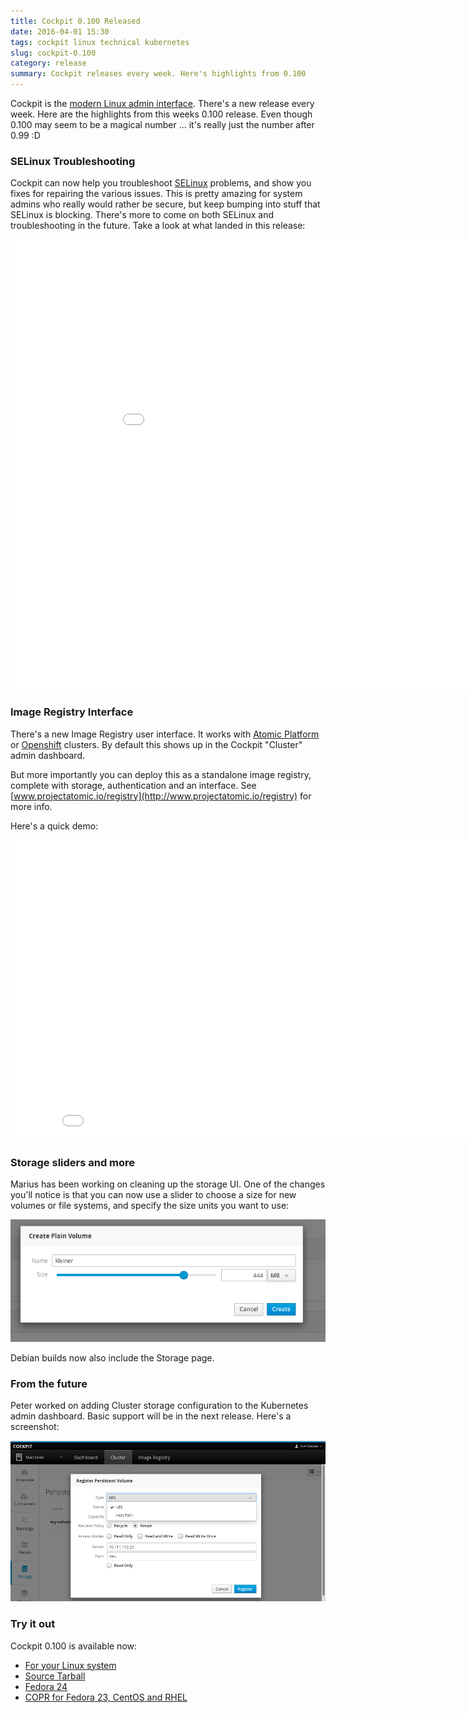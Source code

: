 ```yaml
---
title: Cockpit 0.100 Released
date: 2016-04-01 15:30
tags: cockpit linux technical kubernetes
slug: cockpit-0.100
category: release
summary: Cockpit releases every week. Here's highlights from 0.100
---
```


Cockpit is the [modern Linux admin interface](https://cockpit-project.org/). There's a new release every week. Here are the highlights from this weeks 0.100 release. Even though 0.100 may seem to be a magical number ... it's really just the number after 0.99 :D

### SELinux Troubleshooting

Cockpit can now help you troubleshoot [SELinux](http://stopdisablingselinux.com/) problems, and show you fixes for repairing the various issues. This is pretty amazing for system admins who really would rather be secure, but keep bumping into stuff that SELinux is blocking. There's more to come on both SELinux and troubleshooting in the future. Take a look at what landed in this release:

<iframe width="960" height="720" src="//youtube.com/embed/eBGK6qSmnng?rel=0" frameborder="0" allowfullscreen></iframe>

### Image Registry Interface

There's a new Image Registry user interface. It works with [Atomic Platform](http://www.projectatomic.io/) or [Openshift](https://www.openshift.org/) clusters. By default this shows up in the Cockpit "Cluster" admin dashboard.

But more importantly you can deploy this as a standalone image registry, complete with storage, authentication and an interface. See [www.projectatomic.io/registry](http://www.projectatomic.io/registry) for more info.

Here's a quick demo:

<iframe width="853" height="480" src="//youtube.com/embed/VSOAASf1Usw?rel=0" frameborder="0" allowfullscreen></iframe>

### Storage sliders and more

Marius has been working on cleaning up the storage UI. One of the changes you'll notice is that you can now use a slider to choose a size for new volumes or file systems, and specify the size units you want to use:

![Storage number slider](/images/cockpit-storage-slider.png)

Debian builds now also include the Storage page.


### From the future

Peter worked on adding Cluster storage configuration to the Kubernetes admin dashboard. Basic support will be in the next release. Here's a screenshot:

![Kubernetes persistent volume](/images/cockpit-kubernetes-storage.png)

### Try it out

Cockpit 0.100 is available now:

 * [For your Linux system](https://cockpit-project.org/running.html)
 * [Source Tarball](https://github.com/cockpit-project/cockpit/releases/tag/0.100)
 * [Fedora 24](https://bodhi.fedoraproject.org/updates/cockpit-0.100-1.fc24)
 * [COPR for Fedora 23, CentOS and RHEL](https://copr.fedoraproject.org/coprs/g/cockpit/cockpit-preview/)

